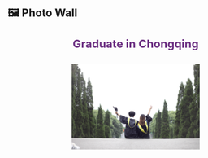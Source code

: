 
<h1 id="life"></h1>

<h2 style="margin: 60px 0px 10px;">🖼️ Photo Wall</h2>

<p style="color: #6C3082; font-size: 22px; font-weight: bold; padding: 5px; text-align: center;">Graduate in Chongqing</p>

<div style="display: flex; flex-wrap: wrap; justify-content: center;">
    <img src="./assets/img/pics/photo_wall_4.jpeg" alt="Graduate in Chongqing" style="width: 50%;">
    <!-- 在这里继续添加更多图片 -->
 </div>

<!-- <p style="color: #6C3082; font-size: 22px; font-weight: bold; padding: 5px">Aranya & Yulin & Disney</p>

<div style="display: flex; flex-wrap: wrap; justify-content: space-between;">
    <img src="./assets/img/pics/photo_wall_2.jpeg" alt="Aranya" style="width: 30%;">
    <img src="./assets/img/pics/Yulin03.jpeg" alt="Yulin" style="width: 30%;">
    <img src="./assets/img/pics/Disney.jpeg" alt="Disney" style="width: 30%;">
    <!-- 在这里继续添加更多图片 -->
<!-- </div> -->
 <!-- --> 


<!-- 这是一个注释，不会在最终渲染中显示
*<font size=5><center> Aranya </center></font>*

<center>
    <img src="./assets/img/pics/photo_wall_2.jpeg" alt="Aranya" width="50%">
</center>

*<font size=5><center> Graduate </center></font>*

<center>
    <img src="./assets/img/pics/photo_wall_4.jpeg" alt="Graduate" width="50%">
</center>

*<font size=5><center> Yulin </center></font>*

<center>
    <img src="./assets/img/pics/Yulin03.jpeg" alt="Yulin" width="50%">
</center>

*<font size=5><center> Disney </center></font>*

<center>
    <img src="./assets/img/pics/Disney.jpeg" alt="Disney" width="50%">
</center>

 *<font size=5><center> Defense </center></font>*

<center>
    <img src="./assets/img/pics/Defense.jpg" alt="Defense" width="50%">
</center>*/
 --> 